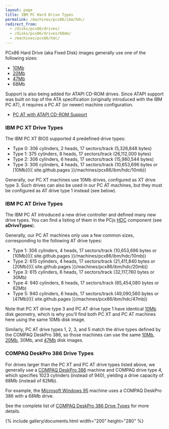 ```yaml
---
layout: page
title: IBM PC Hard Drive Types
permalink: /machines/pcx86/ibm/hdc/
redirect_from:
  - /disks/pcx86/drives/
  - /disks/pcx86/drives/68mb/
  - /machines/pcx86/hdc/
---
```


PCx86 Hard Drive (aka Fixed Disk) images generally use one of the following sizes:

  - [10Mb](10mb/)
  - [20Mb](20mb/)
  - [47Mb](47mb/)
  - 68Mb

Support is also being added for ATAPI CD-ROM drives.  Since ATAPI support was built on top of the ATA specification (originally introduced with the IBM PC AT), it requires a PC AT (or newer) machine configuration.

  - [PC AT with ATAPI CD-ROM Support](/machines/pcx86/ibm/5170/vga/cdrom/)

### IBM PC XT Drive Types

The IBM PC XT BIOS supported 4 predefined drive types:

  - Type 0: 306 cylinders, 2 heads, 17 sectors/track (5,326,848 bytes)
  - Type 1: 375 cylinders, 8 heads, 17 sectors/track (26,112,000 bytes)
  - Type 2: 306 cylinders, 6 heads, 17 sectors/track (15,980,544 bytes)
  - Type 3: 306 cylinders, 4 heads, 17 sectors/track (10,653,696 bytes or [10Mb]({{ site.github.pages }}/machines/pcx86/ibm/hdc/10mb))

Generally, our PC XT machines use 10Mb drives, configured as XT drive type 3.  Such drives can also be used in our PC AT machines, but they must be configured as AT drive type 1 instead (see below).

### IBM PC AT Drive Types

The IBM PC AT introduced a new drive controller and defined many new drive types.  You can find a listing of them in the PCjs [HDC](/machines/pcx86/modules/v2/hdc.js) component (see **aDriveTypes**).

Generally, our PC AT machines only use a few common sizes, corresponding to the following AT drive types:

  - Type 1: 306 cylinders, 4 heads, 17 sectors/track (10,653,696 bytes or [10Mb]({{ site.github.pages }}/machines/pcx86/ibm/hdc/10mb))
  - Type 2: 615 cylinders, 4 heads, 17 sectors/track (21,411,840 bytes or [20Mb]({{ site.github.pages }}/machines/pcx86/ibm/hdc/20mb))
  - Type 3: 615 cylinders, 6 heads, 17 sectors/track (32,117,760 bytes or 30Mb)
  - Type 4: 940 cylinders, 8 heads, 17 sectors/track (65,454,080 bytes or 62Mb)
  - Type 5: 940 cylinders, 6 heads, 17 sectors/track (49,090,560 bytes or [47Mb]({{ site.github.pages }}/machines/pcx86/ibm/hdc/47mb))

Note that PC XT drive type 3 and PC AT drive type 1 have identical [10Mb](10mb/) disk geometry, which is why you'll find both PC XT and PC AT machines here using the same 10Mb disk image.

Similarly, PC AT drive types 1, 2, 3, and 5 match the drive types defined by the COMPAQ DeskPro 386, so those machines can use the same [10Mb](10mb/), [20Mb](20mb/), 30Mb, and [47Mb](47mb/) disk images.

### COMPAQ DeskPro 386 Drive Types

For drives larger than the PC XT and PC AT drive types listed above, we generally use a [COMPAQ DeskPro 386](/machines/pcx86/compaq/deskpro386/) machine and COMPAQ drive type 4, which specifies 1023 cylinders (instead of 940), yielding a drive capacity of 68Mb (instead of 62Mb).

For example, the [Microsoft Windows 95](/software/pcx86/sys/windows/win95/4.00.950/) machine uses a COMPAQ DeskPro 386 with a 68Mb drive.

See the complete list of [COMPAQ DeskPro 386 Drive Types](/machines/pcx86/compaq/deskpro386/#fixed-disk-drive-parameter-table-values) for more details.

{% include gallery/documents.html width="200" height="280" %}
